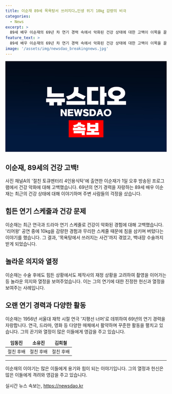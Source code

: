 ```yaml
---
title: 이순재 89세 목욕탕서 쓰러지다…인생 위기 10㎏ 감량의 비극
categories:
  - News
excerpt: >
  89세 배우 이순재의 69년 차 연기 경력 속에서 악화된 건강 상태에 대한 고백이 이목을 끌었다. 이순재는 스케줄로 인해 건강이 악화되었고, 극도의 힘든 상황에서도 일을 이어나갔다고 밝혔다. 6개월 이상 강행한 촬영으로 인해 백내장 수술까지 받은 이순재는 11월에는 입원하기도 했다. 이처럼 끈질긴 연기로 많은 작품을 선보인 대배우의 이야기가 주목받고 있다.
feature_text: >
  89세 배우 이순재의 69년 차 연기 경력 속에서 악화된 건강 상태에 대한 고백이 이목을 끌었다. 이순재는 스케줄로 인해 건강이 악화되었고, 극도의 힘든 상황에서도 일을 이어나갔다고 밝혔다. 6개월 이상 강행한 촬영으로 인해 백내장 수술까지 받은 이순재는 11월에는 입원하기도 했다. 이처럼 끈질긴 연기로 많은 작품을 선보인 대배우의 이야기가 주목받고 있다.
image: '/assets/img/newsdao_breakingnews.jpg'
---
```


<p><img src="/assets/img/newsdao_breakingnews.jpg" alt="cryptoinkorea 속보" /></p>

<h2 data-ke-size="size26">이순재, 89세의 건강 고백!</h2>

<p data-ke-size="size16">사진 채널A의 '절친 토큐멘터리 4인용식탁'에 출연한 이순재가 1일 오후 방송된 프로그램에서 건강 악화에 대해 고백했습니다. 69년의 연기 경력을 자랑하는 89세 배우 이순재는 최근의 건강 상태에 대해 이야기하며 주변 사람들의 걱정을 샀습니다. </p>

<h2 data-ke-size="size26">힘든 연기 스케줄과 건강 문제</h2>

<p data-ke-size="size16">이순재는 최근 연극과 드라마 연기 스케줄로 건강이 악화된 경험에 대해 고백했습니다. '리어왕' 공연 중에 10kg을 감량한 경험과 무리한 스케줄 때문에 침을 삼키며 버텼다는 이야기를 했습니다. 그 결과, '목욕탕에서 쓰러지는 사건'까지 겪었고, 백내장 수술까지 받게 되었습니다. </p>

<h2 data-ke-size="size26">놀라운 의지와 열정</h2>

<p data-ke-size="size16">이순재는 수술 후에도 힘든 상황에서도 제작사의 재정 상황을 고려하여 촬영을 이어가는 등 놀라운 의지와 열정을 보여주었습니다. 이는 그의 연기에 대한 진정한 헌신과 열정을 보여주는 사례입니다. </p>

<h2 data-ke-size="size26">오랜 연기 경력과 다양한 활동</h2>

<p data-ke-size="size16">이순재는 1956년 서울대 재학 시절 연극 '지평선 너머'로 데뷔하여 69년의 연기 경력을 자랑합니다. 연극, 드라마, 영화 등 다양한 매체에서 활약하며 꾸준한 활동을 펼치고 있습니다. 그의 끈기와 열정이 많은 이들에게 영감을 주고 있습니다. </p>

<table>
<thead>
<tr>
<td style="text-align: center;"><b>임동진</b></td>
<td style="text-align: center;"><b>소유진</b></td>
<td style="text-align: center;"><b>김희철</b></td>
</tr>
</thead>
<tbody>
<tr>
<td style="text-align: center;">절친 후배</td>
<td style="text-align: center;">절친 후배</td>
<td style="text-align: center;">절친 후배</td>
</tr>
</tbody>
</table>

<hr>

<p data-ke-size="size16">이순재의 이야기는 많은 이들에게 용기와 힘이 되는 이야기입니다. 그의 열정과 헌신은 많은 이들에게 격려와 영감을 주고 있습니다. </p>
실시간 뉴스 속보는, <a href="https://newsdao.kr" rel="dofollow">https://newsdao.kr</a>


